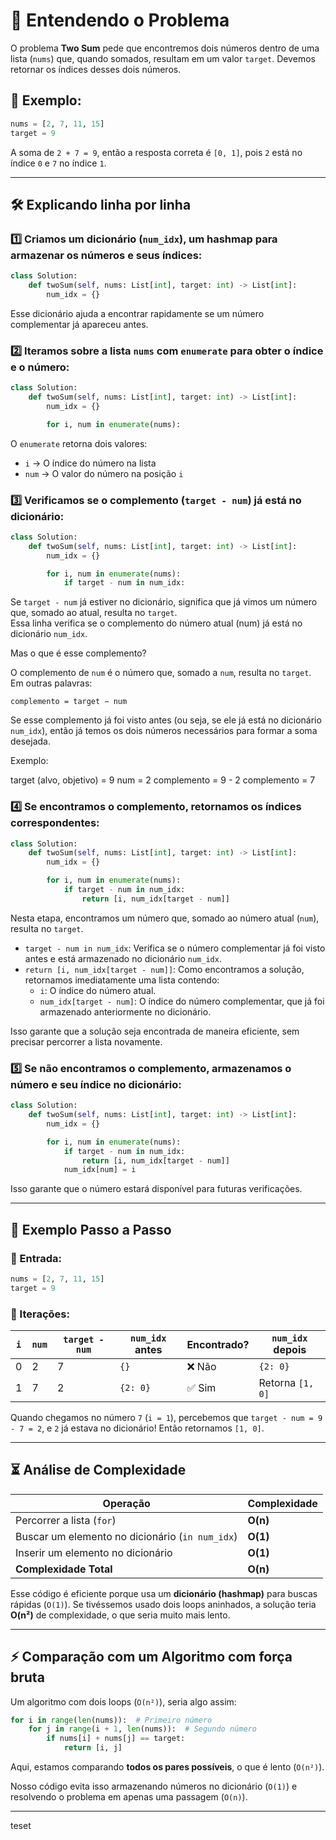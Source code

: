 # 🧩 Entendendo o Problema  
O problema **Two Sum** pede que encontremos dois números dentro de uma lista (`nums`) que, quando somados, resultam em um valor `target`. Devemos retornar os índices desses dois números.  

## 📌 Exemplo:
```python
nums = [2, 7, 11, 15]
target = 9
```
A soma de `2 + 7 = 9`, então a resposta correta é `[0, 1]`, pois `2` está no índice `0` e `7` no índice `1`.  

---

## 🛠 Explicando linha por linha  

### 1️⃣ **Criamos um dicionário (`num_idx`), um hashmap para armazenar os números e seus índices:**
```python
class Solution:
    def twoSum(self, nums: List[int], target: int) -> List[int]:
        num_idx = {}
```
Esse dicionário ajuda a encontrar rapidamente se um número complementar já apareceu antes.  

### 2️⃣ **Iteramos sobre a lista `nums` com `enumerate` para obter o índice e o número:**
```python
class Solution:
    def twoSum(self, nums: List[int], target: int) -> List[int]:
        num_idx = {}

        for i, num in enumerate(nums):
```
O `enumerate` retorna dois valores:
* `i` → O índice do número na lista  
* `num` → O valor do número na posição `i`  

### 3️⃣ **Verificamos se o complemento (`target - num`) já está no dicionário:**
```python
class Solution:
    def twoSum(self, nums: List[int], target: int) -> List[int]:
        num_idx = {}

        for i, num in enumerate(nums):
            if target - num in num_idx:
```
Se `target - num` já estiver no dicionário, significa que já vimos um número que, somado ao atual, resulta no `target`.  
Essa linha verifica se o complemento do número atual (num) já está no dicionário `num_idx`.

Mas o que é esse complemento?

O complemento de `num` é o número que, somado a `num`, resulta no `target`. Em outras palavras:

`complemento = target − num`

Se esse complemento já foi visto antes (ou seja, se ele já está no dicionário `num_idx`), então já temos os dois números necessários para formar a soma desejada.

Exemplo:

target (alvo, objetivo) = 9
num = 2
complemento = 9 - 2
complemento = 7


### 4️⃣ **Se encontramos o complemento, retornamos os índices correspondentes:**
```python
class Solution:
    def twoSum(self, nums: List[int], target: int) -> List[int]:
        num_idx = {}

        for i, num in enumerate(nums):
            if target - num in num_idx:
                return [i, num_idx[target - num]]
```
Nesta etapa, encontramos um número que, somado ao número atual (`num`), resulta no `target`. 

- `target - num in num_idx`: Verifica se o número complementar já foi visto antes e está armazenado no dicionário `num_idx`.
- `return [i, num_idx[target - num]]`: Como encontramos a solução, retornamos imediatamente uma lista contendo:
  - `i`: O índice do número atual.
  - `num_idx[target - num]`: O índice do número complementar, que já foi armazenado anteriormente no dicionário.

Isso garante que a solução seja encontrada de maneira eficiente, sem precisar percorrer a lista novamente.


### 5️⃣ **Se não encontramos o complemento, armazenamos o número e seu índice no dicionário:**
```python
class Solution:
    def twoSum(self, nums: List[int], target: int) -> List[int]:
        num_idx = {}

        for i, num in enumerate(nums):
            if target - num in num_idx:
                return [i, num_idx[target - num]]
            num_idx[num] = i
```
Isso garante que o número estará disponível para futuras verificações.  

---

## 🔎 Exemplo Passo a Passo  

### 📌 Entrada:
```python
nums = [2, 7, 11, 15]
target = 9
```

### 🔎 Iterações:

| `i`  | `num` | `target - num` | `num_idx` antes  | Encontrado? | `num_idx` depois |
|------|------|---------------|--------------|------------|---------------|
| 0    | 2    | 7             | `{}`          | ❌ Não     | `{2: 0}`       |
| 1    | 7    | 2             | `{2: 0}`      | ✅ Sim     | Retorna `[1, 0]` |

Quando chegamos no número `7` (`i = 1`), percebemos que `target - num = 9 - 7 = 2`, e `2` já estava no dicionário! Então retornamos `[1, 0]`.  

---

## ⏳ Análise de Complexidade  

| Operação | Complexidade |
|----------|-------------|
| Percorrer a lista (`for`) | **O(n)** |
| Buscar um elemento no dicionário (`in num_idx`) | **O(1)** |
| Inserir um elemento no dicionário | **O(1)** |
| **Complexidade Total** | **O(n)** |

Esse código é eficiente porque usa um **dicionário (hashmap)** para buscas rápidas (`O(1)`). Se tivéssemos usado dois loops aninhados, a solução teria **O(n²)** de complexidade, o que seria muito mais lento.  

---

## ⚡ Comparação com um Algoritmo com força bruta  

Um algoritmo com dois loops (`O(n²)`), seria algo assim:
```python
for i in range(len(nums)):  # Primeiro número
    for j in range(i + 1, len(nums)):  # Segundo número
        if nums[i] + nums[j] == target:
            return [i, j]
```
Aqui, estamos comparando **todos os pares possíveis**, o que é lento (`O(n²)`).  

Nosso código evita isso armazenando números no dicionário (`O(1)`) e resolvendo o problema em apenas uma passagem (`O(n)`).  

---
teset
